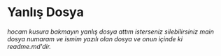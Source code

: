 # Yanlış Dosya
*hocam kusura bakmayın yanlış dosya attım isterseniz silebilirsiniz main dosya numaram ve ismim yazılı olan dosya ve onun içinde ki readme.md'dir.*
